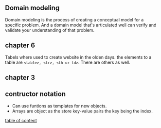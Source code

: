 ## Domain modeling

Domain modeling is the process of creating a conceptual model for a specific problem. And a domain model that's articulated well can verify and validate your understanding of that problem.

## chapter 6

Tabels where used to create website in the olden days. the elements to a table are `<table>, <tr>, <th or td>`. There are others as well.


## chapter 3
## contructor notation

- Can use funtions as templates for new objects.
- Arrays are object as the store key-value pairs the key being the index.



[table of content](./README.md)
